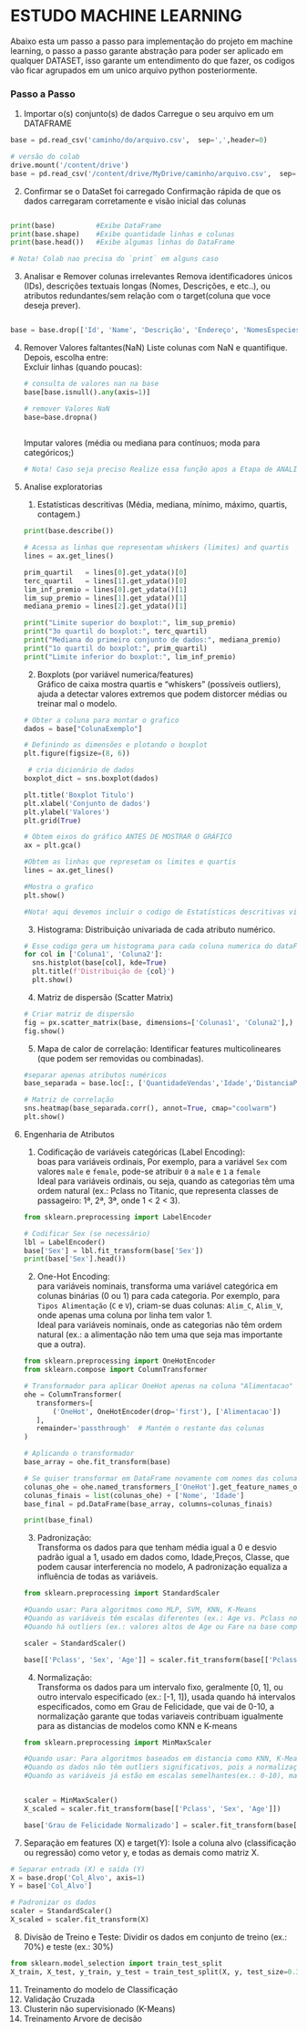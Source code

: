 # ESTUDO MACHINE LEARNING

Abaixo esta um passo a passo para implementação do projeto em machine learning, o passo a passo garante abstração para poder ser aplicado em qualquer DATASET, isso garante um entendimento do que fazer, os codigos vão ficar agrupados em um unico arquivo python posteriormente.

### Passo a Passo

1. Importar o(s) conjunto(s) de dados
    Carregue o seu arquivo em um DATAFRAME
```python
base = pd.read_csv('caminho/do/arquivo.csv',  sep=',',header=0)

# versão do colab
drive.mount('/content/drive')
base = pd.read_csv('/content/drive/MyDrive/caminho/arquivo.csv',  sep=',',header=0)
```

2. Confirmar se o DataSet foi carregado
    Confirmação rápida de que os dados carregaram corretamente e visão inicial das colunas
```python

print(base)          #Exibe DataFrame
print(base.shape)    #Exibe quantidade linhas e colunas
print(base.head())   #Exibe algumas linhas do DataFrame

# Nota! Colab nao precisa do `print` em alguns caso
```

3. Analisar e Remover colunas irrelevantes
    Remova identificadores únicos (IDs), descrições textuais longas (Nomes, Descrições, e etc..), ou atributos redundantes/sem relação com o target(coluna que voce deseja prever).
```python

base = base.drop(['Id', 'Name', 'Descrição', 'Endereço', 'NomesEspecies', 'Ticket'], axis=1)
```

4. Remover Valores faltantes(NaN)
    Liste colunas com NaN e quantifique. Depois, escolha entre:<br>
    Excluir linhas (quando poucas):

    ```python
    # consulta de valores nan na base
    base[base.isnull().any(axis=1)]

    # remover Valores NaN
    base=base.dropna()
  
    ```
    
   Imputar valores (média ou mediana para contínuos; moda para categóricos;)
   
    ```python
    # Nota! Caso seja preciso Realize essa função apos a Etapa de ANALISE EXPLORATORIAS

    ```
5. Analise exploratorias
    1. Estatísticas descritivas (Média, mediana, mínimo, máximo, quartis, contagem.)
  
    ```python
    print(base.describe())

    # Acessa as linhas que representam whiskers (limites) and quartis
    lines = ax.get_lines()

    prim_quartil   = lines[0].get_ydata()[0]
    terc_quartil   = lines[1].get_ydata()[0]
    lim_inf_premio = lines[0].get_ydata()[1]
    lim_sup_premio = lines[1].get_ydata()[1]
    mediana_premio = lines[2].get_ydata()[1]

    print("Limite superior do boxplot:", lim_sup_premio)
    print("3o quartil do boxplot:", terc_quartil)
    print("Mediana do primeiro conjunto de dados:", mediana_premio)
    print("1o quartil do boxplot:", prim_quartil)
    print("Limite inferior do boxplot:", lim_inf_premio)
    ```  
      2.  Boxplots (por variável numerica/features)<br>
     Gráfico de caixa mostra quartis e “whiskers” (possíveis outliers), ajuda a detectar valores extremos que podem distorcer médias ou treinar mal o modelo.


    ```python
    # Obter a coluna para montar o grafico
    dados = base["ColunaExemplo"]

    # Definindo as dimensões e plotando o boxplot
    plt.figure(figsize=(8, 6))

     # cria dicionário de dados
    boxplot_dict = sns.boxplot(dados)

    plt.title('Boxplot Titulo')
    plt.xlabel('Conjunto de dados')
    plt.ylabel('Valores')
    plt.grid(True)

    # Obtem eixos do gráfico ANTES DE MOSTRAR O GRÁFICO
    ax = plt.gca()

    #Obtem as linhas que represetam os limites e quartis
    lines = ax.get_lines()

    #Mostra o grafico
    plt.show()

    #Nota! aqui devemos incluir o codigo de Estatísticas descritivas visto anteriormente
    ```
    
    3. Histograma: Distribuição univariada de cada atributo numérico.
    ```python
    # Esse codigo gera um histograma para cada coluna numerica do dataFrame
    for col in ['Coluna1', 'Coluna2']:
      sns.histplot(base[col], kde=True)
      plt.title(f'Distribuição de {col}')
      plt.show()
    ```
    4. Matriz de dispersão (Scatter Matrix)
    ```python
   # Criar matriz de dispersão
    fig = px.scatter_matrix(base, dimensions=['Colunas1', 'Coluna2'],)
    fig.show()
    ```
    5. Mapa de calor de correlação: Identificar features multicolineares (que podem ser removidas ou combinadas).
     ```python
    #separar apenas atributos numéricos
    base_separada = base.loc[:, ['QuantidadeVendas','Idade','DistanciaPercorrida']]

    # Matriz de correlação
    sns.heatmap(base_separada.corr(), annot=True, cmap="coolwarm")
    plt.show()
    ```  
   
6. Engenharia de Atributos

   1. Codificação de variáveis categóricas (Label Encoding):<br> boas para variáveis ordinais, Por exemplo, para a variável `Sex` com valores `male` e `female`, pode-se atribuir `0` a `male` e `1` a `female`<br>Ideal para variáveis ordinais, ou seja, quando as categorias têm uma ordem natural (ex.: Pclass no Titanic, que representa classes de passageiro: 1ª, 2ª, 3ª, onde 1 < 2 < 3).
     ```python
    from sklearn.preprocessing import LabelEncoder

    # Codificar Sex (se necessário)
    lbl = LabelEncoder()
    base['Sex'] = lbl.fit_transform(base['Sex'])
    print(base['Sex'].head())
    ```      
   2. One-Hot Encoding:<br> para variáveis nominais, transforma uma variável categórica em colunas binárias (0 ou 1) para cada categoria. Por exemplo, para `Tipos Alimentação` (`C` e `V`), criam-se duas     colunas: `Alim_C`, `Alim_V`, onde apenas uma coluna por linha tem valor 1.<br>Ideal para variáveis nominais, onde as categorias não têm ordem natural (ex.: a alimentação não tem uma que seja mas importante que a outra).
     ```python
    from sklearn.preprocessing import OneHotEncoder
    from sklearn.compose import ColumnTransformer

    # Transformador para aplicar OneHot apenas na coluna "Alimentacao"
    ohe = ColumnTransformer(
        transformers=[
            ('OneHot', OneHotEncoder(drop='first'), ['Alimentacao'])
        ],
        remainder='passthrough'  # Mantém o restante das colunas
    )

    # Aplicando o transformador
    base_array = ohe.fit_transform(base)

    # Se quiser transformar em DataFrame novamente com nomes das colunas:
    colunas_ohe = ohe.named_transformers_['OneHot'].get_feature_names_out(['Alimentacao'])
    colunas_finais = list(colunas_ohe) + ['Nome', 'Idade']
    base_final = pd.DataFrame(base_array, columns=colunas_finais)

    print(base_final)
    ```

     3. Padronização:<br>Transforma os dados para que tenham média igual a 0 e desvio padrão igual a 1, usado em dados como, Idade,Preços, Classe, que podem causar interferencia no modelo, A padronização equaliza a influência de todas as variáveis.
     ```python
   from sklearn.preprocessing import StandardScaler

    #Quando usar: Para algoritmos como MLP, SVM, KNN, K-Means
    #Quando as variáveis têm escalas diferentes (ex.: Age vs. Pclass no Titanic).
    #Quando há outliers (ex.: valores altos de Age ou Fare na base completa do Titanic).
     
    scaler = StandardScaler()
     
    base[['Pclass', 'Sex', 'Age']] = scaler.fit_transform(base[['Pclass', 'Sex', 'Age']])
    ```

     4. Normalização:<br>Transforma os dados para um intervalo fixo, geralmente [0, 1], ou outro intervalo especificado (ex.: [-1, 1]), usada quando há intervalos especificados, como em Grau de Felicidade, que vai de 0-10, a normalização garante que todas variaveis contribuam igualmente para as distancias de modelos como KNN e K-means
     ```python
    from sklearn.preprocessing import MinMaxScaler

    #Quando usar: Para algoritmos baseados em distancia como KNN, K-Means
    #Quando os dados não têm outliers significativos, pois a normalização é sensível a valores extremos.
    #Quando as variáveis já estão em escalas semelhantes(ex.: 0-10), mas precisam de um intervalo fixo (ex.: [0, 1]).
     

    scaler = MinMaxScaler()
    X_scaled = scaler.fit_transform(base[['Pclass', 'Sex', 'Age']])

    base['Grau de Felicidade Normalizado'] = scaler.fit_transform(base[['Grau de Felicidade']])
    ```
        
7. Separação em features (X) e target(Y): Isole a coluna alvo (classificação ou regressão) como vetor y, e todas as demais como matriz X.
```python
# Separar entrada (X) e saída (Y)
X = base.drop('Col_Alvo', axis=1)
Y = base['Col_Alvo']

# Padronizar os dados
scaler = StandardScaler()
X_scaled = scaler.fit_transform(X)
```

8. Divisão de Treino e Teste: Dividir os dados em conjunto de treino (ex.: 70%) e teste (ex.: 30%)

```python
from sklearn.model_selection import train_test_split
X_train, X_test, y_train, y_test = train_test_split(X, y, test_size=0.3, shuffle=True, random_state=42, stratify=y)
```

11. Treinamento do modelo de Classificação
12. Validação Cruzada
13. Clusterin não supervisionado (K-Means)
14. Treinamento Arvore de decisão

